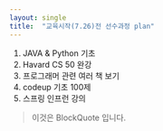 ```yaml
---
layout: single
title:  "교육시작(7.26)전 선수과정 plan"
--- 
```

1. JAVA & Python 기초
2. Havard CS 50 완강
3. 프로그래머 관련 여러 책 보기
4. codeup 기초 100제
5. 스프링 인프런 강의 

> 이것은 BlockQuote 입니다.
